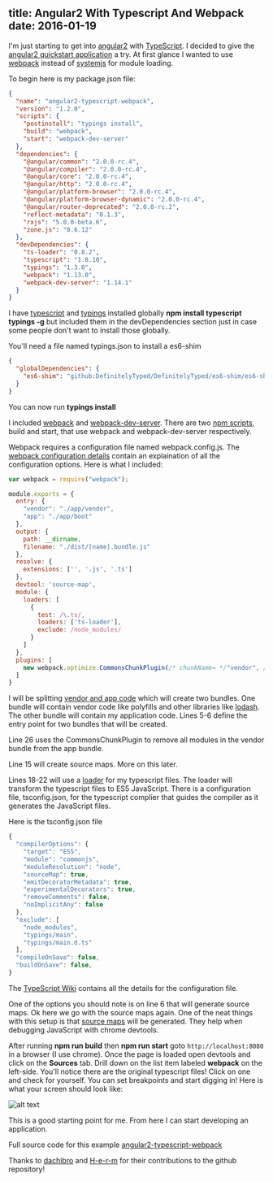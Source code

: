 title: Angular2 With Typescript And Webpack
date: 2016-01-19
---

I'm just starting to get into [angular2](https://www.npmjs.com/package/angular2) with [TypeScript](https://www.npmjs.com/package/typescript). I decided to give the [angular2 quickstart application](https://angular.io/docs/ts/latest/quickstart.html) a try. At first glance I wanted to use [webpack](https://www.npmjs.com/package/webpack) instead of [systemjs](https://www.npmjs.com/package/systemjs) for module loading.

To begin here is my package.json file:
```json
{
  "name": "angular2-typescript-webpack",
  "version": "1.2.0",
  "scripts": {
    "postinstall": "typings install",
    "build": "webpack",
    "start": "webpack-dev-server"
  },
  "dependencies": {
    "@angular/common": "2.0.0-rc.4",
    "@angular/compiler": "2.0.0-rc.4",
    "@angular/core": "2.0.0-rc.4",
    "@angular/http": "2.0.0-rc.4",
    "@angular/platform-browser": "2.0.0-rc.4",
    "@angular/platform-browser-dynamic": "2.0.0-rc.4",
    "@angular/router-deprecated": "2.0.0-rc.2",
    "reflect-metadata": "0.1.3",
    "rxjs": "5.0.0-beta.6",
    "zone.js": "0.6.12"
  },
  "devDependencies": {
    "ts-loader": "0.8.2",
    "typescript": "1.8.10",
    "typings": "1.3.0",
    "webpack": "1.13.0",
    "webpack-dev-server": "1.14.1"
  }
}
```

I have [typescript](https://www.npmjs.com/package/typescript) and [typings](https://www.npmjs.com/package/typings) installed globally **npm install typescript typings -g** but included them in the devDependencies section just in case some people don't want to install those globally.

You'll need a file named typings.json to install a es6-shim

```json
{
  "globalDependencies": {
    "es6-shim": "github:DefinitelyTyped/DefinitelyTyped/es6-shim/es6-shim.d.ts#7de6c3dd94feaeb21f20054b9f30d5dabc5efabd"
  }
}
```

You can now run **typings install**

I included [webpack](https://www.npmjs.com/package/webpack) and [webpack-dev-server](https://www.npmjs.com/package/webpack-dev-server). There are two [npm scripts](https://docs.npmjs.com/misc/scripts), build and start, that use webpack and webpack-dev-server respectively.

<!-- more -->

 Webpack requires a configuration file named webpack.config.js. The [webpack configuration details](https://webpack.github.io/docs/configuration.html) contain an explaination of all the configuration options. Here is what I included:

```js
var webpack = require("webpack");

module.exports = {
  entry: {
    "vendor": "./app/vendor",
    "app": "./app/boot"
  },
  output: {
    path: __dirname,
    filename: "./dist/[name].bundle.js"
  },
  resolve: {
    extensions: ['', '.js', '.ts']
  },
  devtool: 'source-map',
  module: {
    loaders: [
      {
        test: /\.ts/,
        loaders: ['ts-loader'],
        exclude: /node_modules/
      }
    ]
  },
  plugins: [
    new webpack.optimize.CommonsChunkPlugin(/* chunkName= */"vendor", /* filename= */"./dist/vendor.bundle.js")
  ]
}
```
I will be splitting [vendor and app code](https://webpack.github.io/docs/code-splitting.html#split-app-and-vendor-code) which will create two bundles. One bundle will contain vendor code like polyfills and other libraries like [lodash](https://github.com/lodash/lodash). The other bundle will contain my application code. Lines 5-6 define the entry point for two bundles that will be created.

Line 26 uses the CommonsChunkPlugin to remove all modules in the vendor bundle from the app bundle.

Line 15 will create source maps. More on this later.

Lines 18-22 will use a [loader](https://webpack.github.io/docs/loaders.html) for my typescript files. The loader will transform the typescript files to ES5 JavaScript. There is a configuration file, tsconfig.json, for the typescript complier that guides the compiler as it generates the JavaScript files.

Here is the tsconfig.json file
```js
{
  "compilerOptions": {
    "target": "ES5",
    "module": "commonjs",
    "moduleResolution": "node",
    "sourceMap": true,
    "emitDecoratorMetadata": true,
    "experimentalDecorators": true,
    "removeComments": false,
    "noImplicitAny": false
  },
  "exclude": [
    "node_modules",
    "typings/main",
    "typings/main.d.ts"
  ],
  "compileOnSave": false,
  "buildOnSave": false,
}
```

The [TypeScript Wiki](https://github.com/Microsoft/TypeScript/wiki/tsconfig.json) contains all the details for the configuration file.

One of the options you should note is on line 6 that will generate source maps. Ok here we go with the source maps again. One of the neat things with this setup is that [source maps](http://www.html5rocks.com/en/tutorials/developertools/sourcemaps/) will be generated. They help when debugging JavaScript with chrome devtools.

After running **npm run build** then **npm run start** goto ```http://localhost:8080``` in a browser (I use chrome). Once the page is loaded open devtools and click on the **Sources** tab. Drill down on the list item labeled **webpack** on the left-side. You'll notice there are the original typescript files! Click on one and check for yourself. You can set breakpoints and start digging in! Here is what your screen should look like:

![alt text](https://raw.githubusercontent.com/schempy/angular2-typescript-webpack/master/images/angular2-typescript-webpack-source-maps.png)

This is a good starting point for me. From here I can start developing an application.

Full source code for this example [angular2-typescript-webpack](https://github.com/schempy/angular2-typescript-webpack)

Thanks to [dachibro](https://github.com/dachibro) and [H-e-r-m](https://github.com/hermanfransen) for their contributions to the github repository!
